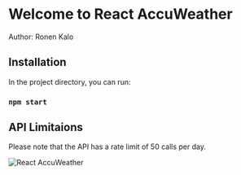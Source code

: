 # Welcome to React AccuWeather

Author: Ronen Kalo

## Installation

In the project directory, you can run:

### `npm start`

## API Limitaions

Please note that the API has a rate limit of 50 calls per day.

![React AccuWeather](https://i.ibb.co/CWqbMbN/Screen-Shot-2021-07-09-at-1-31-12-AM.png)
